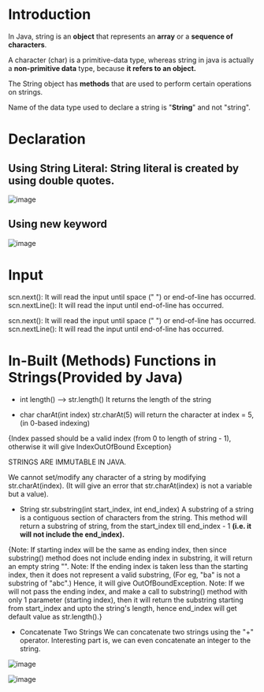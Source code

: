 # Introduction
In Java, string is an **object** that represents an **array** or a **sequence of characters**. 

A character (char) is a primitive-data type, 
whereas string in java is actually a **non-primitive data** type, because **it refers to an object.**

The String object has **methods** that are used to perform certain operations on strings.

Name of the data type used to declare a string is "**String**" and not "string".

# Declaration

## Using **String** **Literal**: String literal is created by using **double** **quotes**.

![image](https://user-images.githubusercontent.com/93143005/146854408-68509507-10d2-4b48-96a1-ad9e0ea7ac52.png)

## Using **new** keyword
![image](https://user-images.githubusercontent.com/93143005/146854514-ee8d0a75-dff8-4927-b441-5348c93842b0.png)

# Input
scn.next(): It will read the input until space (" ") or end-of-line has occurred.
scn.nextLine(): It will read the input until end-of-line has occurred.

scn.next(): It will read the input until space (" ") or end-of-line has occurred.
scn.nextLine(): It will read the input until end-of-line has occurred.

# In-Built (Methods) Functions in Strings(Provided by Java)
* int length() --> str.length()
It returns the length of the string

* char charAt(int index)
str.charAt(5) will return the character at index = 5, (in 0-based indexing)

{Index passed should be a valid index (from 0 to length of string - 1), otherwise it will give IndexOutOfBound Exception}

STRINGS ARE IMMUTABLE IN JAVA.

We cannot set/modify any character of a string by modifying str.charAt(index). 
(It will give an error that str.charAt(index) is not a variable but a value).

* String str.substring(int start_index, int end_index)
A substring of a string is a contiguous section of characters from the string.
This method will return a substring of string, from the start_index till end_index - 1 **(i.e. it will not include the end_index).**

{Note: If starting index will be the same as ending index, then since substring() method does not include ending index in substring, it will return an empty string "".
Note: If the ending index is taken less than the starting index, then it does not represent a valid substring, (For eg, "ba" is not a substring of "abc".) Hence, it will give OutOfBoundException.
Note: If we will not pass the ending index, and make a call to substring() method with only 1 parameter (starting index), then it will return the substring starting from start_index and upto the string's length, hence end_index will get default value as str.length().}

* Concatenate Two Strings
We can concatenate two strings using the "+" operator.
Interesting part is, we can even concatenate an integer to the string.

![image](https://user-images.githubusercontent.com/93143005/146860189-203d1b19-13b5-4406-acf8-b480b3ad8f87.png)

![image](https://user-images.githubusercontent.com/93143005/146860198-7fe20ad9-44dd-4363-b85f-0db94f2e6349.png)






